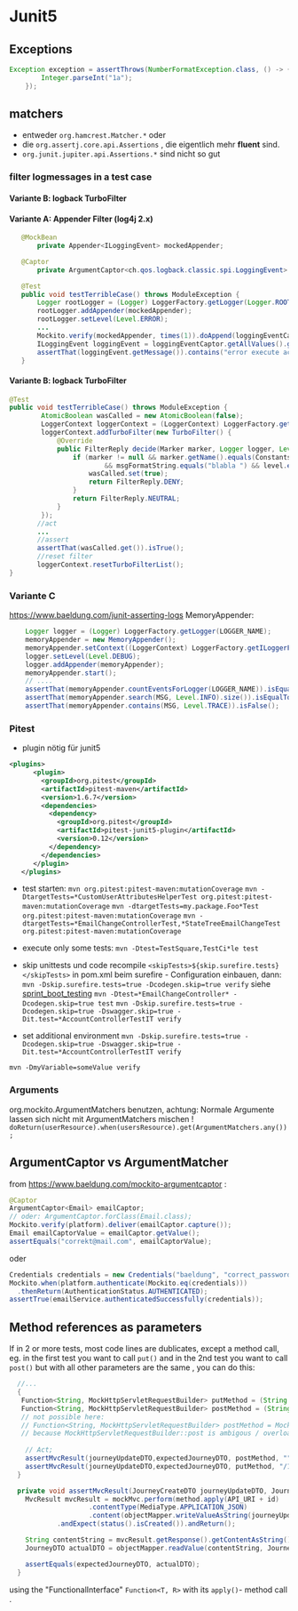# Junit5
## Exceptions

```java
Exception exception = assertThrows(NumberFormatException.class, () -> {
        Integer.parseInt("1a");
    });
```

## matchers

- entweder `org.hamcrest.Matcher.*` oder
- die `org.assertj.core.api.Assertions` , die eigentlich mehr **fluent** sind.
- `org.junit.jupiter.api.Assertions.*` sind nicht so gut

### filter logmessages in a test case

#### Variante B: logback TurboFilter

#### Variante A: Appender Filter (log4j 2.x)

```java
   @MockBean
       private Appender<ILoggingEvent> mockedAppender;

   @Captor
       private ArgumentCaptor<ch.qos.logback.classic.spi.LoggingEvent> loggingEventCaptor;

   @Test
   public void testTerribleCase() throws ModuleException {
       Logger rootLogger = (Logger) LoggerFactory.getLogger(Logger.ROOT_LOGGER_NAME);
       rootLogger.addAppender(mockedAppender);
       rootLogger.setLevel(Level.ERROR);
       ...
       Mockito.verify(mockedAppender, times(1)).doAppend(loggingEventCaptor.capture());
       ILoggingEvent loggingEvent = loggingEventCaptor.getAllValues().get(0);
       assertThat(loggingEvent.getMessage()).contains("error execute actual user data change in keycloak");
   }
```

#### Variante B: logback TurboFilter

```java
@Test
public void testTerribleCase() throws ModuleException {
        AtomicBoolean wasCalled = new AtomicBoolean(false);
        LoggerContext loggerContext = (LoggerContext) LoggerFactory.getILoggerFactory();
        loggerContext.addTurboFilter(new TurboFilter() {
            @Override
            public FilterReply decide(Marker marker, Logger logger, Level level, String msgFormatString, Object[] params, Throwable t) {
                if (marker != null && marker.getName().equals(Constants.CRITICAL)
                        && msgFormatString.equals("blabla ") && level.equals(Level.ERROR)){
                    wasCalled.set(true);
                    return FilterReply.DENY;
                }
                return FilterReply.NEUTRAL;
            }
        });
       //act
       ...
       //assert
       assertThat(wasCalled.get()).isTrue();
       //reset filter
       loggerContext.resetTurboFilterList();
}
```

### Variante C

https://www.baeldung.com/junit-asserting-logs
MemoryAppender:

```java
    Logger logger = (Logger) LoggerFactory.getLogger(LOGGER_NAME);
    memoryAppender = new MemoryAppender();
    memoryAppender.setContext((LoggerContext) LoggerFactory.getILoggerFactory());
    logger.setLevel(Level.DEBUG);
    logger.addAppender(memoryAppender);
    memoryAppender.start();
    // ....
    assertThat(memoryAppender.countEventsForLogger(LOGGER_NAME)).isEqualTo(4);
    assertThat(memoryAppender.search(MSG, Level.INFO).size()).isEqualTo(1);
    assertThat(memoryAppender.contains(MSG, Level.TRACE)).isFalse();
```

### Pitest

- plugin nötig für junit5

```xml
<plugins>
      <plugin>
        <groupId>org.pitest</groupId>
        <artifactId>pitest-maven</artifactId>
        <version>1.6.7</version>
        <dependencies>
          <dependency>
            <groupId>org.pitest</groupId>
            <artifactId>pitest-junit5-plugin</artifactId>
            <version>0.12</version>
          </dependency>
        </dependencies>
      </plugin>
   </plugins>
```

- test starten:
  `mvn org.pitest:pitest-maven:mutationCoverage`
  `mvn -DtargetTests=*CustomUserAttributesHelperTest org.pitest:pitest-maven:mutationCoverage`
  `mvn -dtargetTests=my.package.Foo*Test org.pitest:pitest-maven:mutationCoverage`
  `mvn -dtargetTests=*EmailChangeControllerTest,*StateTreeEmailChangeTest org.pitest:pitest-maven:mutationCoverage`
- execute only some tests:
  `mvn -Dtest=TestSquare,TestCi*le test`

- skip unittests und code recompile
  `<skipTests>${skip.surefire.tests}</skipTests>` in pom.xml beim surefire - Configuration einbauen, dann:
  `mvn -Dskip.surefire.tests=true -Dcodegen.skip=true verify`
  siehe [sprint_boot_testing](/Users/bodo/swe_projects/cheatsheets/sprint_boot_testing.md)
  `mvn -Dtest=*EmailChangeController* -Dcodegen.skip=true test`
  `mvn -Dskip.surefire.tests=true -Dcodegen.skip=true -Dswagger.skip=true -Dit.test=*AccountControllerTestIT verify`

- set additional environment
  `mvn -Dskip.surefire.tests=true -Dcodegen.skip=true -Dswagger.skip=true -Dit.test=*AccountControllerTestIT verify`

`mvn -DmyVariable=someValue verify`

### Arguments

org.mockito.ArgumentMatchers benutzen, achtung: Normale Argumente lassen sich nicht mit ArgumentMatchers mischen !
`doReturn(userResource).when(usersResource).get(ArgumentMatchers.any());`

## ArgumentCaptor vs ArgumentMatcher

from https://www.baeldung.com/mockito-argumentcaptor :

```java
@Captor
ArgumentCaptor<Email> emailCaptor;
// oder: ArgumentCaptor.forClass(Email.class);
Mockito.verify(platform).deliver(emailCaptor.capture());
Email emailCaptorValue = emailCaptor.getValue();
assertEquals("correkt@mail.com", emailCaptorValue);
```

oder

```java
Credentials credentials = new Credentials("baeldung", "correct_password", "correct_key");
Mockito.when(platform.authenticate(Mockito.eq(credentials)))
  .thenReturn(AuthenticationStatus.AUTHENTICATED);
assertTrue(emailService.authenticatedSuccessfully(credentials));
```
## Method references as parameters
If in 2 or more tests, most code lines are dublicates, except a method call,
eg. in the first test you want to call `put()` and in the 2nd test you want to call `post()` but with all other parameters are the same , you can do this: 
```java
  //...
  {
   Function<String, MockHttpServletRequestBuilder> putMethod = (String uri) ->  put(uri);
   Function<String, MockHttpServletRequestBuilder> postMethod = (String uri) ->  post(uri);
   // not possible here: 
   // Function<String, MockHttpServletRequestBuilder> postMethod = MockHttpServletRequestBuilder::post;
   // because MockHttpServletRequestBuilder::post is ambigous / overloaded with different sets of parameters.
    
    // Act;
    assertMvcResult(journeyUpdateDTO,expectedJourneyDTO, postMethod, "");
    assertMvcResult(journeyUpdateDTO,expectedJourneyDTO, putMethod, "/1234");
  }

  private void assertMvcResult(JourneyCreateDTO journeyUpdateDTO, JourneyDTO expectedJourneyDTO,Function<String, MockHttpServletRequestBuilder> method, String id) throws Exception {
    MvcResult mvcResult = mockMvc.perform(method.apply(API_URI + id)
                    .contentType(MediaType.APPLICATION_JSON)
                    .content(objectMapper.writeValueAsString(journeyUpdateDTO)))
            .andExpect(status().isCreated()).andReturn();

    String contentString = mvcResult.getResponse().getContentAsString();
    JourneyDTO actualDTO = objectMapper.readValue(contentString, JourneyDTO.class);

    assertEquals(expectedJourneyDTO, actualDTO);
  }
  ```

  using the "FunctionalInterface" `Function<T, R>` with its `apply()`- method call . 